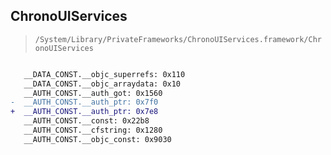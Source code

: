 ## ChronoUIServices

> `/System/Library/PrivateFrameworks/ChronoUIServices.framework/ChronoUIServices`

```diff

   __DATA_CONST.__objc_superrefs: 0x110
   __DATA_CONST.__objc_arraydata: 0x10
   __AUTH_CONST.__auth_got: 0x1560
-  __AUTH_CONST.__auth_ptr: 0x7f0
+  __AUTH_CONST.__auth_ptr: 0x7e8
   __AUTH_CONST.__const: 0x22b8
   __AUTH_CONST.__cfstring: 0x1280
   __AUTH_CONST.__objc_const: 0x9030

```
